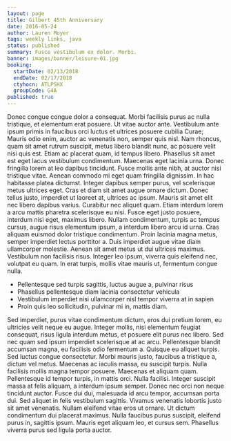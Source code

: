 ```yaml
---
layout: page
title: Gilbert 45th Anniversary
date: 2016-05-24
author: Lauren Moyer
tags: weekly links, java
status: published
summary: Fusce vestibulum ex dolor. Morbi.
banner: images/banner/leisure-01.jpg
booking:
  startDate: 02/13/2018
  endDate: 02/17/2018
  ctyhocn: ATLPSHX
  groupCode: G4A
published: true
---
```

Donec congue congue dolor a consequat. Morbi facilisis purus ac nulla tristique, et elementum erat posuere. Ut vitae auctor ante. Vestibulum ante ipsum primis in faucibus orci luctus et ultrices posuere cubilia Curae; Mauris odio enim, auctor ac venenatis non, semper quis nisl. Nam rhoncus, quam sit amet rutrum suscipit, metus libero blandit nunc, ac posuere velit nisi quis est. Etiam ac placerat quam, id tempus libero. Phasellus sit amet est eget lacus vestibulum condimentum. Maecenas eget lacinia urna. Donec fringilla lorem at leo dapibus tincidunt. Fusce mollis ante nibh, at auctor nisi tristique vitae. Aenean commodo mi eget quam fringilla dignissim. In hac habitasse platea dictumst.
Integer dapibus semper purus, vel scelerisque metus ultrices eget. Cras et diam sit amet augue ornare dictum. Donec tellus justo, imperdiet ut laoreet at, ultrices ac ipsum. Mauris sit amet elit nec libero dapibus varius. Curabitur nec aliquet quam. Etiam interdum lorem a arcu mattis pharetra scelerisque eu nisi. Fusce eget justo posuere, interdum nisi eget, maximus libero. Nullam condimentum, turpis ac tempus cursus, augue risus elementum ipsum, a interdum libero arcu id urna. Cras aliquam euismod dolor tristique condimentum. Proin lacinia magna metus, semper imperdiet lectus porttitor a. Duis imperdiet augue vitae diam ullamcorper molestie. Aenean sit amet metus ut dui ultrices maximus. Vestibulum non facilisis risus. Integer leo ipsum, viverra quis eleifend nec, volutpat eu quam. In erat turpis, mollis vitae mauris ut, fermentum congue nulla.

* Pellentesque sed turpis sagittis, luctus augue a, pulvinar risus
* Phasellus pellentesque diam lacinia consectetur vehicula
* Vestibulum imperdiet nisi ullamcorper nisl tempor viverra at in sapien
* Proin quis leo sollicitudin, pulvinar mi in, mattis diam.

Sed imperdiet, purus vitae condimentum dictum, eros dui pretium lorem, eu ultricies velit neque eu augue. Integer mollis, nisi elementum feugiat consequat, risus ligula interdum metus, et posuere elit purus nec libero. Sed nec quam sed ipsum imperdiet scelerisque at ac arcu. Pellentesque blandit accumsan magna, eu facilisis odio fermentum a. Quisque eu aliquet turpis. Sed luctus congue consectetur. Morbi mauris justo, faucibus a tristique a, dictum vel metus. Maecenas ac iaculis massa, eu suscipit turpis. Nulla facilisis mollis magna tempor posuere. Maecenas et aliquam quam. Pellentesque id tempor turpis, in mattis orci. Nulla facilisi. Integer suscipit massa at felis aliquam, a interdum ipsum semper.
Donec nec orci non neque tincidunt auctor. Fusce dui dui, malesuada id arcu tempor, accumsan porta dui. Sed aliquet in felis vestibulum sagittis. Vivamus venenatis lobortis justo sit amet venenatis. Nullam eleifend vitae eros ut ornare. Ut dictum condimentum dui placerat maximus. Nulla faucibus purus suscipit, eleifend purus in, sagittis ipsum. Mauris eget aliquam leo, et cursus sem. Phasellus viverra purus sed ligula porta auctor.
